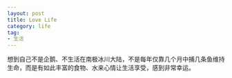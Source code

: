 ```yaml
---
layout: post
title: Love Life
category: life
tag: 
- 生活
---
```



想到自己不是企鹅、不生活在南极冰川大陆，不是每年仅靠几个月中捕几条鱼维持生命，而是有如此丰富的食物、水来心情让生活享受，感到非常幸运。


